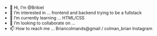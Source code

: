 - 👋 Hi, I’m @Brikiel
- 👀 I’m interested in ... frontend and backend trying to be a fullstack
- 🌱 I’m currently learning ... HTML/CSS 
- 💞️ I’m looking to collaborate on ... 
- 📫 How to reach me ... Briancolmands@gmail / colman_brian Instagram

<!---
Brikiel/Brikiel is a ✨ special ✨ repository because its `README.md` (this file) appears on your GitHub profile.
You can click the Preview link to take a look at your changes.
--->

